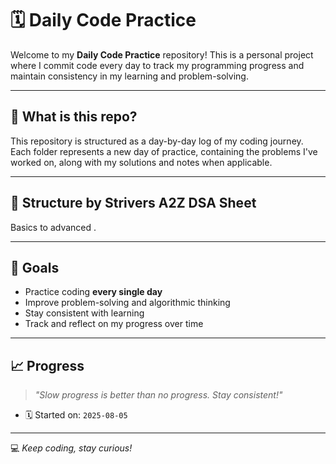 # 🗓️ Daily Code Practice

Welcome to my **Daily Code Practice** repository! 
This is a personal project where I commit code every day to track my programming progress and maintain consistency in my learning and problem-solving.

---  

## 📅 What is this repo?   

This repository is structured as a day-by-day log of my coding journey. 
Each folder represents a new day of practice, containing the problems I've worked on, along with my solutions and notes when applicable.

---  

## 📂 Structure by Strivers A2Z DSA Sheet 
Basics to advanced .

---
## 🎯 Goals

- Practice coding **every single day**
- Improve problem-solving and algorithmic thinking
- Stay consistent with learning
- Track and reflect on my progress over time

---
## 📈 Progress

> _"Slow progress is better than no progress. Stay consistent!"_

- 🗓️ Started on: `2025-08-05`

---
💻 _Keep coding, stay curious!_


